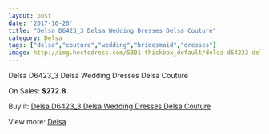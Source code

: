 ```yaml
---
layout: post
date: '2017-10-26'
title: "Delsa D6423_3 Delsa Wedding Dresses Delsa Couture"
category: Delsa
tags: ["delsa","couture","wedding","bridesmaid","dresses"]
image: http://img.hectodress.com/5301-thickbox_default/delsa-d64233-delsa-wedding-dresses-delsa-couture.jpg
---
```

Delsa D6423_3 Delsa Wedding Dresses Delsa Couture

On Sales: **$272.8**
<a href="https://www.hectodress.com/delsa/2657-delsa-d64233-delsa-wedding-dresses-delsa-couture.html"><amp-img layout="responsive" width="600" height="600" src="//img.hectodress.com/5301-thickbox_default/delsa-d64233-delsa-wedding-dresses-delsa-couture.jpg" alt="Delsa D6423_3 Delsa Wedding Dresses Delsa Couture 0" /></a>

Buy it: [Delsa D6423_3 Delsa Wedding Dresses Delsa Couture](https://www.hectodress.com/delsa/2657-delsa-d64233-delsa-wedding-dresses-delsa-couture.html "Delsa D6423_3 Delsa Wedding Dresses Delsa Couture")

View more: [Delsa](https://www.hectodress.com/46-delsa "Delsa")